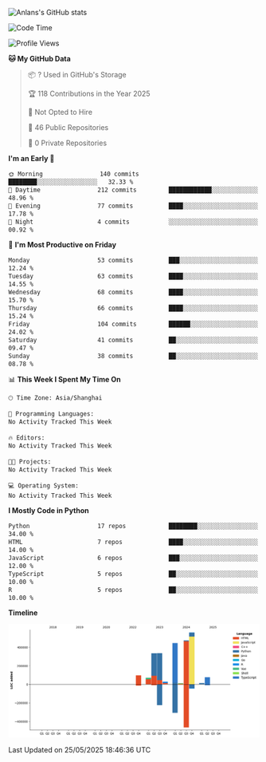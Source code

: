 <!-- ![Anlans's GitHub stats](https://github-readme-stats.vercel.app/api?username=Anlans) -->
![Anlans's GitHub stats](https://github-readme-stats.vercel.app/api?username=Anlans&rank_icon=github)

<!--START_SECTION:waka-->
![Code Time](http://img.shields.io/badge/Code%20Time-0%20secs-blue)

![Profile Views](http://img.shields.io/badge/Profile%20Views-0-blue)

**🐱 My GitHub Data** 

> 📦 ? Used in GitHub's Storage 
 > 
> 🏆 118 Contributions in the Year 2025
 > 
> 🚫 Not Opted to Hire
 > 
> 📜 46 Public Repositories 
 > 
> 🔑 0 Private Repositories 
 > 
**I'm an Early 🐤** 

```text
🌞 Morning                140 commits         ████████░░░░░░░░░░░░░░░░░   32.33 % 
🌆 Daytime                212 commits         ████████████░░░░░░░░░░░░░   48.96 % 
🌃 Evening                77 commits          ████░░░░░░░░░░░░░░░░░░░░░   17.78 % 
🌙 Night                  4 commits           ░░░░░░░░░░░░░░░░░░░░░░░░░   00.92 % 
```
📅 **I'm Most Productive on Friday** 

```text
Monday                   53 commits          ███░░░░░░░░░░░░░░░░░░░░░░   12.24 % 
Tuesday                  63 commits          ████░░░░░░░░░░░░░░░░░░░░░   14.55 % 
Wednesday                68 commits          ████░░░░░░░░░░░░░░░░░░░░░   15.70 % 
Thursday                 66 commits          ████░░░░░░░░░░░░░░░░░░░░░   15.24 % 
Friday                   104 commits         ██████░░░░░░░░░░░░░░░░░░░   24.02 % 
Saturday                 41 commits          ██░░░░░░░░░░░░░░░░░░░░░░░   09.47 % 
Sunday                   38 commits          ██░░░░░░░░░░░░░░░░░░░░░░░   08.78 % 
```


📊 **This Week I Spent My Time On** 

```text
🕑︎ Time Zone: Asia/Shanghai

💬 Programming Languages: 
No Activity Tracked This Week

🔥 Editors: 
No Activity Tracked This Week

🐱‍💻 Projects: 
No Activity Tracked This Week

💻 Operating System: 
No Activity Tracked This Week
```

**I Mostly Code in Python** 

```text
Python                   17 repos            ████████░░░░░░░░░░░░░░░░░   34.00 % 
HTML                     7 repos             ████░░░░░░░░░░░░░░░░░░░░░   14.00 % 
JavaScript               6 repos             ███░░░░░░░░░░░░░░░░░░░░░░   12.00 % 
TypeScript               5 repos             ██░░░░░░░░░░░░░░░░░░░░░░░   10.00 % 
R                        5 repos             ██░░░░░░░░░░░░░░░░░░░░░░░   10.00 % 
```



**Timeline**

![Lines of Code chart](https://raw.githubusercontent.com/Anlans/Anlans/main/assets/bar_graph.png)


 Last Updated on 25/05/2025 18:46:36 UTC
<!--END_SECTION:waka-->
